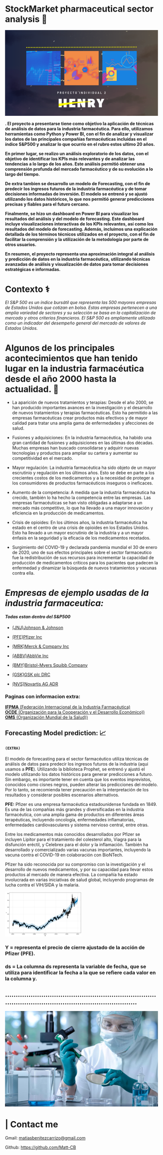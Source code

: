 
  


# __StockMarket pharmaceutical sector analysis__ 💊

![image1](Materials/Front_Page_RM.png) 

__. El proyecto a presentarse tiene como objetivo la aplicación de técnicas de análisis de datos para la__
 __industria farmacéutica. Para ello, utilizamos herramientas como Python y Power BI, con el fin de analizar y visualizar los datos de las principales compañías farmacéuticas incluidas en el índice S&P500 y analizar lo que ocurrio en el rubro estos ultimo 20 años.__

__En primer lugar, se realizo un análisis exploratorio de los datos, con el objetivo de identificar los KPIs más relevantes y de analizar las tendencias a lo largo de los años. Este análisis permitió obtener una comprensión profunda del mercado farmacéutico y de su evolución a lo largo del tiempo.__

__De extra tambien se desarrollo un modelo de Forecasting, con el fin de predecir__
__los ingresos futuros de la industria farmacéutica y de tomar decisiones informadas de inversión. El modelo se entrenó y se ajustó__  
__utilizando los datos históricos, lo que nos permitió generar predicciones precisas y fiables para el futuro cercano.__

__Finalmente, se hizo un dashboard en Power BI para visualizar los resultados del análisis y del modelo de forecasting. Este dashboard__ __incluye visualizaciones interactivas de los KPIs relevantes, así como los resultados del modelo de forecasting. Además, incluimos una__
__explicación detallada de los términos técnicos utilizados en el proyecto, con el fin de facilitar la comprensión y la utilización de__ __la metodología por parte de otros usuarios.__

__En resumen, el proyecto representa una aproximación integral al análisis y predicción de datos en la industria farmacéutica,__ __utilizando técnicas avanzadas de análisis y visualización de datos para tomar decisiones estratégicas e informadas.__

# __Contexto__ ⚕

_El S&P 500 es un índice bursátil que representa las 500 mayores empresas de Estados Unidos que cotizan en bolsa. Estas empresas_
_pertenecen a una amplia variedad de sectores y su selección se basa en la capitalización de mercado y otros criterios financieros. 
_El S&P_ 500 es ampliamente utilizado como un indicador del desempeño general del mercado de valores de Estados Unidos._


# Algunos de los principales acontecimientos que han tenido lugar en la industria farmacéutica desde el año 2000 hasta la actualidad. 🔬

  - La aparición de nuevos tratamientos y terapias: Desde el año 2000, se han producido importantes avances en la investigación y el desarrollo de nuevos tratamientos y terapias farmacéuticas. Esto ha permitido a las empresas farmacéuticas crear productos más efectivos y de mayor calidad para tratar una amplia gama de enfermedades y afecciones de salud.

  - Fusiones y adquisiciones: En la industria farmacéutica, ha habido una gran cantidad de fusiones y adquisiciones en las últimas dos décadas. Muchas empresas han buscado consolidarse y adquirir nuevas tecnologías y productos para ampliar su cartera y aumentar su competitividad en el mercado.

  - Mayor regulación: La industria farmacéutica ha sido objeto de un mayor escrutinio y regulación en los últimos años. Esto se debe en parte a los crecientes costos de los medicamentos y a la necesidad de proteger a los consumidores de productos farmacéuticos inseguros o ineficaces.

  - Aumento de la competencia: A medida que la industria farmacéutica ha crecido, también lo ha hecho la competencia entre las empresas. Las empresas farmacéuticas se han visto obligadas a adaptarse a un mercado más competitivo, lo que ha llevado a una mayor innovación y eficiencia en la producción de medicamentos.

  - Crisis de opioides: En los últimos años, la industria farmacéutica ha estado en el centro de una crisis de opioides en los Estados Unidos. Esto ha llevado a un mayor escrutinio de la industria y a un mayor énfasis en la seguridad y la eficacia de los medicamentos recetados.

  - Surgimiento del COVID-19 y declarada pandemia mundial el 30 de enero de 2020, uno de sus efectos principales sobre el sector farmaceutico fue la redistribución de sus recursos para incrementar la capacidad de producción de medicamentos críticos para los pacientes que padecen la enfermedad y dinamizar la búsqueda de nuevos tratamientos y vacunas contra ella.


# _Empresas de ejemplo usadas de la industria farmaceutica:_ 
#### _Todas estan dentro del S&P500_  


- [(JNJ)Johnson & Johnson ](https://www.investing.com/equities/johnson-johnson)  

- [(PFE)Pfizer Inc ](https://www.investing.com/equities/pfizer)  

- [(MRK)Merck & Company Inc ](https://www.investing.com/equities/merck---co)  

- [(ABBV)AbbVie Inc ](https://www.investing.com/equities/abbvie-inc)  

- [(BMY)Bristol-Myers Squibb Company ](https://www.investing.com/equities/bristol-myer-squiib)  

- [(GSK)GSK plc DRC ](https://www.investing.com/equities/glaxosmithklein-exch)  

- [(NVS)Novartis AG ADR ](https://www.investing.com/equities/novartis-ag)  


### __Paginas con informacion extra:__
[__IFPMA__ (Federación Internacional de la Industria Farmacéutica) ](https://ifpma.org/)  
[__OCDE__ (Organización para la Cooperación y el Desarrollo Económico)) ](https://www.oecd.org/els/health-systems/pharmaceuticals.htm)  
[__OMS__ (Organización Mundial de la Salud)) ](https://www.who.int/es)

## __Forecasting Model prediction:__  📈  
#### ```(EXTRA)```   

El modelo de forecasting para el sector farmacéutico utiliza técnicas de análisis de datos para predecir los ingresos futuros de la industria (aqui usamos a __PFE__). Utilizando la biblioteca Prophet, se entrenó y ajustó el modelo utilizando los datos históricos para generar predicciones a futuro. Sin embargo, es importante tener en cuenta que los eventos imprevistos, conocidos como cisnes negros, pueden alterar las predicciones del modelo. Por lo tanto, se recomienda tener precaución en la interpretación de los resultados y considerar posibles escenarios alternativos.

 __PFE:__ Pfizer es una empresa farmacéutica estadounidense fundada en 1849. Es una de las compañías más grandes y diversificadas en la industria farmacéutica, con una amplia gama de productos en diferentes áreas terapéuticas, incluyendo oncología, enfermedades inflamatorias, enfermedades cardiovasculares y sistema nervioso central, entre otras.

Entre los medicamentos más conocidos desarrollados por Pfizer se incluyen Lipitor para el tratamiento del colesterol alto, Viagra para la disfunción eréctil, y Celebrex para el dolor y la inflamación. También ha desarrollado y comercializado varias vacunas importantes, incluyendo la vacuna contra el COVID-19 en colaboración con BioNTech.

Pfizer ha sido reconocida por su compromiso con la investigación y el desarrollo de nuevos medicamentos, y por su capacidad para llevar estos productos al mercado de manera efectiva. La compañía ha estado involucrada en varias iniciativas de salud global, incluyendo programas de lucha contra el VIH/SIDA y la malaria.


<img src="Materials/forecasting.jpg" alt="image3" width="50%">

### __Y = representa el precio de cierre ajustado de la acción de Pfizer (PFE).__

### __ds = La columna ds representa la variable de fecha, que se utiliza para identificar la fecha a la que se refiere cada valor en la columna y.__

__.....................................................................................................................................__  
-  

![image2](Materials/vision.edu_.my_.jpg)




# __|__ __Contact me__  
Gmail: matiasbenitezcarrizo@gmail.com  

Github: https://github.com/Matt-CB